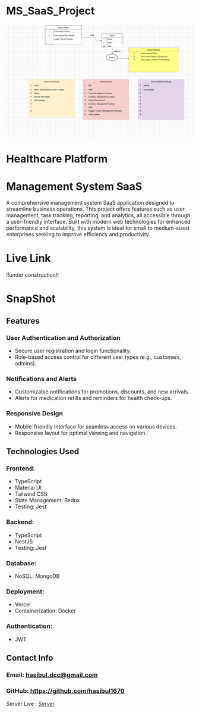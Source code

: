 # MS_SaaS_Project


![alt text](image.png)


# Healthcare Platform

# Management System SaaS
A comprehensive management system SaaS application designed to streamline business operations. This project offers features such as user management, task tracking, reporting, and analytics, all accessible through a user-friendly interface. Built with modern web technologies for enhanced performance and scalability, this system is ideal for small to medium-sized enterprises seeking to improve efficiency and productivity.


# Live Link 
  !!under construction!!

# SnapShot 

## Features

### User Authentication and Authorization
- Secure user registration and login functionality.
- Role-based access control for different user types (e.g., customers, admins).

### Notifications and Alerts
- Customizable notifications for promotions, discounts, and new arrivals.
- Alerts for medication refills and reminders for health check-ups.

### Responsive Design
- Mobile-friendly interface for seamless access on various devices.
- Responsive layout for optimal viewing and navigation.


## Technologies Used

### Frontend:
  - TypeScript
  - Material UI
  - Tailwind CSS
  - State Management: Redux
  - Testing: Jest
### Backend:
  - TypeScript
  - NestJS
  - Testing: Jest
### Database:
  - NoSQL: MongoDB
### Deployment:
 - Vercel
 - Containerization: Docker
### Authentication:
 - JWT

## Contact Info
  ### Email: hasibul.dcc@gmail.com
  ### GitHub: https://github.com/hasibul1670



Server Live : [Server](https://ms-server-007.vercel.app/api/v1)
